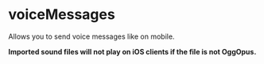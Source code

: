 # voiceMessages

Allows you to send voice messages like on mobile.

**Imported sound files will not play on iOS clients if the file is not OggOpus.**
